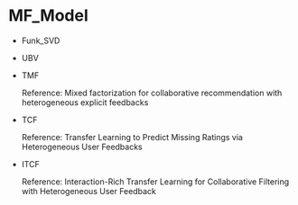 # MF_Model

- Funk_SVD

- UBV

- TMF

  Reference: Mixed factorization for collaborative recommendation with heterogeneous explicit feedbacks

- TCF

  Reference: Transfer Learning to Predict Missing Ratings via Heterogeneous User Feedbacks

- ITCF

  Reference: Interaction-Rich Transfer Learning for Collaborative Filtering with Heterogeneous User Feedback
